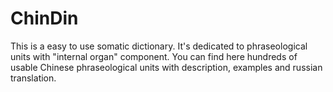 # ChinDin
 
This is a easy to use somatic dictionary.
It's dedicated to phraseological units with "internal organ" component. 
You can find here hundreds of usable Chinese phraseological units with description, examples and russian translation.

